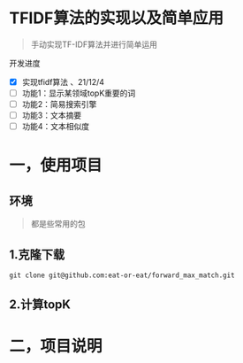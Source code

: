 # TFIDF算法的实现以及简单应用
> 手动实现TF-IDF算法并进行简单运用

开发进度

- [x] 实现tfidf算法 、21/12/4
- [ ] 功能1：显示某领域topK重要的词
- [ ] 功能2：简易搜索引擎
- [ ] 功能3：文本摘要
- [ ] 功能4：文本相似度

# 一，使用项目

## 环境

> 都是些常用的包

## 1.克隆下载

``git clone git@github.com:eat-or-eat/forward_max_match.git``

## 2.计算topK



# 二，项目说明



